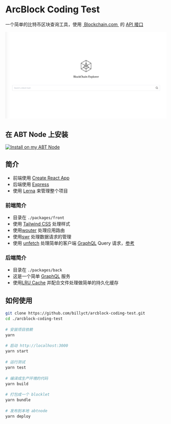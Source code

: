 # ArcBlock Coding Test

一个简单的比特币区块查询工具，使用  [ Blockchain.com ](blockchain.com) 的 [API 接口](https://www.blockchain.com/api/blockchain_api)

![Screenshot](./screenshots/index-page.png)

## 在 ABT Node 上安装

[![Install on my ABT Node](https://raw.githubusercontent.com/blocklet/development-guide/main/assets/install_on_abtnode.svg)](https://install.arcblock.io/?action=blocklet-install&meta_url=https%3A%2F%2Fgithub.com%2Fbillyct%2Farcblock-coding-test%2Freleases%2Fdownload%2F1.0.0%2Fblocklet.json)

## 简介

* 前端使用 [Create React App](https://create-react-app.dev/)
* 后端使用 [Express](https://expressjs.com/)
* 使用 [Lerna](https://lerna.js.org/ "Lerna") 来管理整个项目

### 前端简介

* 目录在 `./packages/front`
* 使用 [Tailwind CSS](https://tailwindcss.com) 处理样式
* 使用[wouter](https://github.com/molefrog/woute) 处理应用路由
* 使用[swr](https://swr.vercel.app/) 处理数据请求的管理
* 使用 [unfetch](https://github.com/developit/unfetch) 处理简单的客户端 [GraphQL](https://graphql.org/) Query 请求，[参考](./packages/front/src/fetcher.js)

### 后端简介

* 目录在 `./packages/back`
* 这是一个简单 [GraphQL](https://graphql.org/graphql-js/running-an-express-graphql-server/) 服务
* 使用[LRU Cache](https://github.com/isaacs/node-lru-cache) 并配合文件处理做简单的持久化缓存

## 如何使用

```bash
git clone https://github.com/billyct/arcblock-coding-test.git
cd ./arcblock-coding-test

# 安装项目依赖
yarn

# 启动 http://localhost:3000
yarn start

# 运行测试
yarn test

# 编译成生产环境的代码
yarn build

# 打包成一个 blocklet
yarn bundle

# 发布到本地 abtnode
yarn deploy
```


